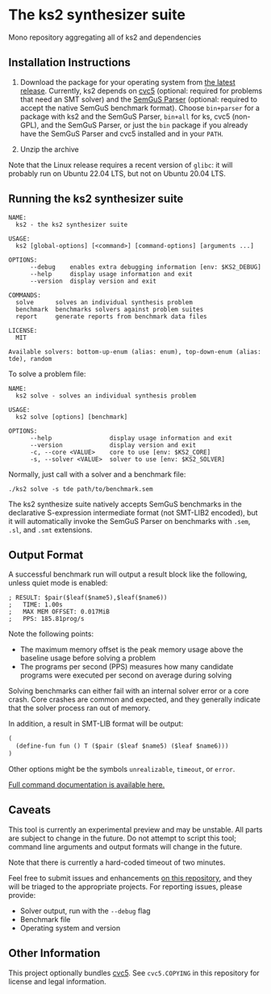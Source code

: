 # The ks2 synthesizer suite
Mono repository aggregating all of ks2 and dependencies

## Installation Instructions
1. Download the package for your operating system from [the latest release](https://github.com/kjcjohnson/ks2-mono/releases/latest). Currently,
ks2 depends on [cvc5](https://github.com/cvc5/cvc5) (optional: required for problems that need an SMT solver) and the
[SemGuS Parser](https://github.com/SemGuS-git/Semgus-Parser) (optional: required to accept the native SemGuS benchmark format).
Choose `bin+parser` for a package with ks2 and the SemGuS Parser, `bin+all` for ks, cvc5 (non-GPL), and the SemGuS Parser,
or just the `bin` package if you already have the SemGuS Parser and cvc5 installed and in your `PATH`.

2. Unzip the archive

Note that the Linux release requires a recent version of `glibc`: it will probably run on Ubuntu 22.04 LTS, but not on Ubuntu 20.04 LTS.

## Running the ks2 synthesizer suite
```
NAME:
  ks2 - the ks2 synthesizer suite

USAGE:
  ks2 [global-options] [<command>] [command-options] [arguments ...]

OPTIONS:
      --debug    enables extra debugging information [env: $KS2_DEBUG]
      --help     display usage information and exit
      --version  display version and exit

COMMANDS:
  solve      solves an individual synthesis problem
  benchmark  benchmarks solvers against problem suites
  report     generate reports from benchmark data files

LICENSE:
  MIT

Available solvers: bottom-up-enum (alias: enum), top-down-enum (alias: tde), random
```

To solve a problem file:
```
NAME:
  ks2 solve - solves an individual synthesis problem

USAGE:
  ks2 solve [options] [benchmark]

OPTIONS:
      --help                display usage information and exit
      --version             display version and exit
      -c, --core <VALUE>    core to use [env: $KS2_CORE]
      -s, --solver <VALUE>  solver to use [env: $KS2_SOLVER]
```

Normally, just call with a solver and a benchmark file:
```
./ks2 solve -s tde path/to/benchmark.sem
```

The ks2 synthesize suite natively accepts SemGuS benchmarks in the declarative S-expression intermediate format (not SMT-LIB2 encoded),
but it will automatically invoke the SemGuS Parser on benchmarks with `.sem`, `.sl`, and `.smt` extensions.

## Output Format
A successful benchmark run will output a result block like the following, unless quiet mode is enabled:
```
; RESULT: $pair($leaf($name5),$leaf($name6))
;   TIME: 1.00s
;   MAX MEM OFFSET: 0.017MiB
;   PPS: 185.81prog/s
```
Note the following points:
* The maximum memory offset is the peak memory usage above the baseline usage before solving a problem
* The programs per second (PPS) measures how many candidate programs were executed per second on average during solving

Solving benchmarks can either fail with an internal solver error or a core crash. Core crashes are common and expected, and
they generally indicate that the solver process ran out of memory.

In addition, a result in SMT-LIB format will be output:
```lisp
(
  (define-fun fun () T ($pair ($leaf $name5) ($leaf $name6)))
)

```
Other options might be the symbols `unrealizable`, `timeout`, or `error`.

[Full command documentation is available here.](ks2.md)

## Caveats
This tool is currently an experimental preview and may be unstable. All parts are subject to change in the future.
Do not attempt to script this tool; command line arguments and output formats will change in the future.

Note that there is currently a hard-coded timeout of two minutes.

Feel free to submit issues and enhancements [on this repository](https://github.com/kjcjohnson/ks2-mono/issues),
and they will be triaged to the appropriate projects. For reporting issues, please provide:
* Solver output, run with the `--debug` flag
* Benchmark file
* Operating system and version

## Other Information
This project optionally bundles [cvc5](https://github.com/cvc5/cvc5). See `cvc5.COPYING` in this repository for
license and legal information.